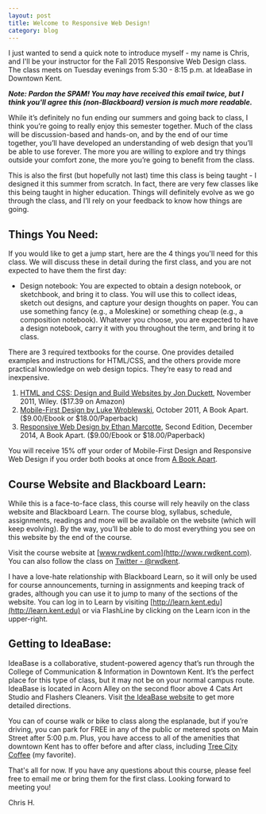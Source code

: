 ```yaml
---
layout: post
title: Welcome to Responsive Web Design!
category: blog
---
```

I just wanted to send a quick note to introduce myself - my name is Chris, and I'll be your instructor for the Fall 2015 Responsive Web Design class.  The class meets on Tuesday evenings from 5:30 - 8:15 p.m. at IdeaBase in Downtown Kent.  

***Note: Pardon the SPAM!  You may have received this email twice, but I think you'll agree this (non-Blackboard) version is much more readable.***

While it’s definitely no fun ending our summers and going back to class, I think you’re going to really enjoy this semester together.  Much of the class will be discussion-based and hands-on, and by the end of our time together, you’ll have developed an understanding of web design that you’ll be able to use forever.  The more you are willing to explore and try things outside your comfort zone, the more you’re going to benefit from the class.

This is also the first (but hopefully not last) time this class is being taught - I designed it this summer from scratch.  In fact, there are very few classes like this being taught in higher education.  Things will definitely evolve as we go through the class, and I’ll rely on your feedback to know how things are going.

## Things You Need:

If you would like to get a jump start, here are the 4 things you'll need for this class.  We will discuss these in detail during the first class, and you are not expected to have them the first day:
* Design notebook: You are expected to obtain a design notebook, or sketchbook, and bring it to class. You will use this to collect ideas, sketch out designs, and capture your design thoughts on paper. You can use something fancy (e.g., a Moleskine) or something cheap (e.g., a composition notebook). Whatever you choose, you are expected to have a design notebook, carry it with you throughout the term, and bring it to class.

There are 3 required textbooks for the course. One provides detailed examples and instructions for HTML/CSS, and the others provide more practical knowledge on web design topics.  They’re easy to read and inexpensive.

1. [HTML and CSS: Design and Build Websites by Jon Duckett](http://www.amazon.com/HTML-CSS-Design-Build-Websites/dp/1118008189), November 2011, Wiley. ($17.39 on Amazon)
2. [Mobile-First Design by Luke Wroblewski](http://abookapart.com/products/mobile-first), October 2011, A Book Apart. ($9.00/Ebook or $18.00/Paperback)
3. [Responsive Web Design by Ethan Marcotte](http://abookapart.com/products/responsive-web-design), Second Edition, December 2014, A Book Apart. ($9.00/Ebook or $18.00/Paperback)

You will receive 15% off your order of Mobile-First Design and Responsive Web Design if you order both books at once from [A Book Apart](http://abookapart.com).

## Course Website and Blackboard Learn:

While this is a face-to-face class, this course will rely heavily on the class website and Blackboard Learn.  The course blog, syllabus, schedule, assignments, readings and more will be available on the website (which will keep evolving).  By the way, you’ll be able to do most everything you see on this website by the end of the course. 

Visit the course website at [www.rwdkent.com](http://www.rwdkent.com).  You can also follow the class on [Twitter - @rwdkent](http://www.twitter.com/rwdkent).

I have a love-hate relationship with Blackboard Learn, so it will only be used for course announcements, turning in assignments and keeping track of grades, although you can use it to jump to many of the sections of the website.  You can log in to Learn by visiting [http://learn.kent.edu](http://learn.kent.edu) or via FlashLine by clicking on the Learn icon in the upper-right. 

## Getting to IdeaBase:

IdeaBase is a collaborative, student-powered agency that’s run through the College of Communication & Information in Downtown Kent.  It’s the perfect place for this type of class, but it may not be on your normal campus route.  IdeaBase is located in Acorn Alley on the second floor above 4 Cats Art Studio and Flashers Cleaners.  Visit [the IdeaBase website](http://ideabasekent.com/contact-us) to get more detailed directions.  

You can of course walk or bike to class along the esplanade, but if you’re driving, you can park for FREE in any of the public or metered spots on Main Street after 5:00 p.m.  Plus, you have access to all of the amenities that downtown Kent has to offer before and after class, including [Tree City Coffee](http://www.rootedinkent.com) (my favorite).

That's all for now.  If you have any questions about this course, please feel free to email me or bring them for the first class.  Looking forward to meeting you!

Chris H.
